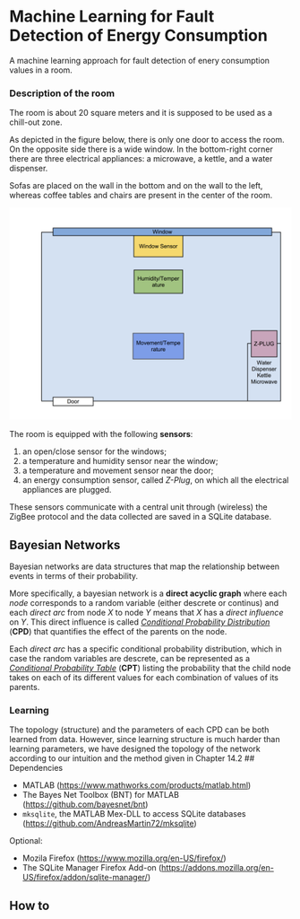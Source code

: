 # Machine Learning for Fault Detection of Energy Consumption #

A machine learning approach for fault detection of enery consumption
values in a room.

### Description of the room

The room is about 20 square meters and it is supposed to be used as a chill-out zone.

As depicted in the figure below, there is only one door to access the
room. On the opposite side there is a wide window. In the bottom-right corner
there are three electrical appliances: a microwave, a kettle, and a
water dispenser.

Sofas are placed on the wall in the bottom and on the wall to the left,
whereas coffee tables and chairs are present in the center of the room.

![Alt The chill-out zone](img/room.png)


The room is equipped with the following **sensors**:

1. an open/close sensor for the windows;
2. a temperature and humidity sensor near the window;
3. a temperature and movement sensor near the door;
4. an energy consumption sensor, called _Z-Plug_, on which all the
   electrical appliances are plugged.

These sensors communicate with a central unit through (wireless) the
ZigBee protocol and the data collected are saved in a SQLite
database.

## Bayesian Networks

Bayesian networks are data structures that map the relationship between
events in terms of their probability.

More specifically, a bayesian network is a **direct acyclic graph** where each
_node_ corresponds to a random variable (either descrete or continus)
and each _direct arc_ from node _X_ to node _Y_ means that _X_ has a
_direct influence_ on _Y_.  This direct influence is called
_[Conditional Probability Distribution](https://en.wikipedia.org/wiki/Conditional_probability_distribution)_
(**CPD**) that quantifies the effect of the parents on the node.

Each _direct arc_ has a specific conditional probability distribution,
which in case the random variables are descrete, can be represented as a
_[Conditional Probability Table](https://en.wikipedia.org/wiki/Conditional_probability_table)_
(**CPT**) listing the probability that the child node takes on each of
its different values for each combination of values of its parents.

### Learning

The topology (structure) and the parameters of each CPD can be both
learned from data.  However, since learning structure is much harder
than learning parameters, we have designed the topology of the network
according to our intuition and the method given in Chapter 14.2 ##
Dependencies

* MATLAB (https://www.mathworks.com/products/matlab.html)
* The Bayes Net Toolbox (BNT) for MATLAB (https://github.com/bayesnet/bnt)
* `mksqlite`, the MATLAB Mex-DLL to access SQLite databases (https://github.com/AndreasMartin72/mksqlite)

Optional:

* Mozila Firefox (https://www.mozilla.org/en-US/firefox/)
* The SQLite Manager Firefox Add-on (https://addons.mozilla.org/en-US/firefox/addon/sqlite-manager/)

## How to

